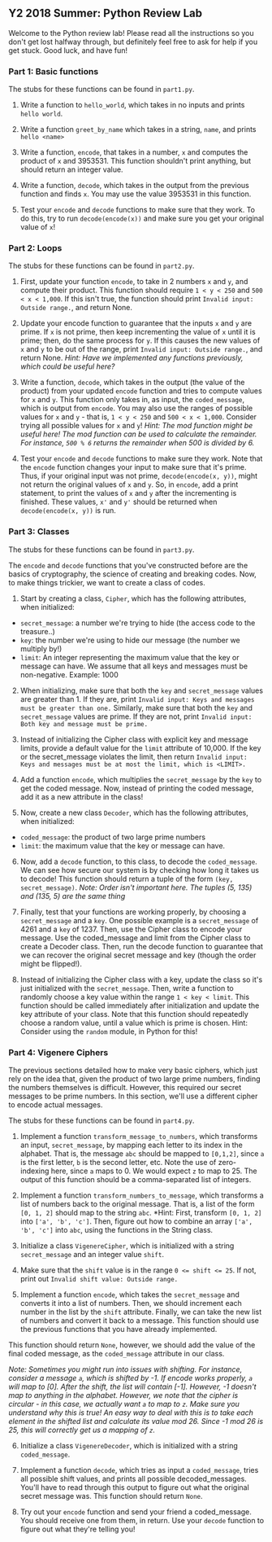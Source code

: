 ## Y2 2018 Summer: Python Review Lab

Welcome to the Python review lab! Please read all the instructions so you don't
get lost halfway through, but definitely feel free to ask for help if you
get stuck. Good luck, and have fun!

### Part 1: Basic functions

The stubs for these functions can be found in `part1.py`.

1. Write a function to `hello_world`, which takes in no inputs
and prints `hello world`. 

2. Write a function `greet_by_name` which takes in a string, `name`,
and prints `hello <name>`

3. Write a function, `encode`, that takes in a number, `x` and computes
the product of `x` and 3953531.
This function shouldn't print anything, but should return an integer value.

4. Write a function, `decode`, which takes in the output from the previous function and
finds `x`. You may use the value 3953531 in this function.

5. Test your `encode` and `decode` functions to make sure that they work. To do this, try to run `decode(encode(x))` and make sure you get your original value of `x`!

### Part 2: Loops

The stubs for these functions can be found in `part2.py`.

1. First, update your function `encode`, to take in 2 numbers `x` and `y`, and compute their product.
This function should require `1 < y < 250` and `500 < x < 1,000`. If this isn't true, the function should print
`Invalid input: Outside range.`, and return None.

2. Update your encode function to guarantee that the inputs `x` and `y` are prime. If `x` is not prime,
then keep incrementing the value of `x` until it is prime; then, do the same process for `y`. If this
causes the new values of `x` and `y` to be out of the range, print `Invalid input: Outside range.`,
and return None. 
*Hint: Have we implemented any functions previously, which could be useful here?*

3. Write a function, `decode`, which takes in the output (the value of the product)
from your updated `encode` function and tries to compute values for `x` and `y`.
This function only takes in, as input,
the `coded_message`, which is output from `encode`. You may also use the ranges of possible values for `x` and `y` - that is, `1 < y < 250` and `500 < x < 1,000`.
Consider trying all possible values for `x` and `y`!
*Hint: The mod function might be useful here! The mod function can be used to calculate the remainder.
For instance, `500 % 6` returns the remainder when 500 is divided by 6.*

4. Test your `encode` and `decode` functions to
make sure they work. Note that the `encode` function changes your input to make sure that it's prime. Thus, if your original input was not prime, `decode(encode(x, y))`, might not return
the original values of `x` and `y`. So, in `encode`, add a print statement, to print the values of `x` and `y` after the incrementing is finished. These values, `x'` and `y'` should be returned when `decode(encode(x, y))` is run.

### Part 3: Classes

The stubs for these functions can be found in `part3.py`.

The `encode` and `decode` functions that you've constructed before are the basics of cryptography, the science
of creating and breaking codes. Now, to make things trickier, we want to create a class of codes.

1. Start by creating a class, `Cipher`, which has the following attributes, when
initialized:
- `secret_message`: a number we're trying to hide (the access code to the treasure..)
- `key`: the number we're using to hide our message (the number we multiply by!)
- `limit`: An integer representing the maximum value that the key or message can have. We assume
that all keys and messages must be non-negative.
Example: 1000

2. When initializing, make sure that both the `key` and `secret_message` values are greater than 1.
If they are, print `Invalid input: Keys and messages must be greater than one.` Similarly, make sure that
both the `key` and `secret_message` values are prime. If they are not, print `Invalid input: Both key
and message must be prime.`

3. Instead of initializing the Cipher class with explicit key and message limits, provide a
default value for the `limit` attribute of 10,000. If the key or the secret_message violates the limit,
then return `Invalid input: Keys and messages must be at most the limit, which is <LIMIT>.`

4. Add a function `encode`, which multiplies the `secret_message` by the `key`
to get the coded message. Now, instead of printing the coded message,
add it as a new attribute in the class!

5. Now, create a new class `Decoder`, which has the following attributes, when 
initialized:
- `coded_message`: the product of two large prime numbers
- `limit`: the maximum value that the key or message can have.

6. Now, add a `decode` function, to this class, to decode the `coded_message`. 
We can see how secure our system is by checking how long it takes us to decode! This function
should return a tuple of the form `(key, secret_message)`.
*Note: Order isn't important here. The tuples (5, 135) and (135, 5) are the same
thing*

7. Finally, test that your functions are working properly, by choosing a `secret_message` and a `key`.
One possible example is a `secret_message` of 4261 and a `key` of 1237.
Then, use the Cipher class to encode your message.
Use the coded_message and limit
from the Cipher class to create a Decoder class. Then, run the decode function to guarantee
that we can recover the original secret message and key (though the order might be flipped!).

8. Instead of initializing the Cipher class with a key, update the class
so it's just initialized with the `secret_message`. Then, write a function to randomly choose a
key value within the range `1 < key < limit`. This function should be called immediately after initialization and update the key attribute of your class. Note that this function should repeatedly choose a random value, until a value
which is prime is chosen.
Hint: Consider using the `random` module, in Python for this!

### Part 4: Vigenere Ciphers

The previous sections detailed how to make very basic ciphers, which just rely on the idea that, given
the product of two large prime numbers, finding the numbers themselves is difficult. However, this
required our secret messages to be prime numbers. In this section, we'll use a different cipher
to encode actual messages.

The stubs for these functions can be found in `part4.py`. 

1. Implement a function `transform_message_to_numbers`, which transforms an input, `secret_message`,
by mapping each letter to its index in the alphabet. That is, the message `abc` should be mapped to `[0,1,2]`, 
since `a` is the first letter, `b` is the second letter, etc. Note the use of zero-indexing here, since `a`
maps to 0. We would expect `z` to map to 25. The output of this function should be a comma-separated
list of integers.

2. Implement a function `transform_numbers_to_message`, which transforms a list of numbers back
to the original message. That is, a list of the form `[0, 1, 2]` should map to the string `abc`.
*Hint: First, transform `[0, 1, 2]` into `['a', 'b', 'c']`. Then, figure out how to combine an array `['a', 'b', 'c']` into `abc`, using the functions in the String class.

3. Initialize a class `VigenereCipher`, which is initialized with a string `secret_message` and an integer
value `shift`.

4. Make sure that the `shift` value is in the range `0 <= shift <= 25`. If not, print out `Invalid shift value: Outside range.`


5. Implement a function `encode`, which takes the `secret_message` and converts it into a list of numbers.
Then, we should increment each number in the list by the `shift` attribute. Finally, we can take
the new list of numbers and convert it back to a message. This function should use the previous functions
that you have already implemented.

This function should return `None`, however,
we should add the value of the final coded message, as the
`coded_message` attribute in our class.

*Note: Sometimes you might run into issues with shifting. For instance, consider a message `a`, which is
shifted by -1. If encode works properly, `a` will map to [0]. After the shift, the list will contain [-1].
However, -1 doesn't map to anything in the alphabet. However, we note that the cipher is circular - in this
case, we actually want `a` to map to `z`. Make sure you understand why this is true! An easy way to deal with
this is to take each element in the shifted list and calculate its value mod 26. Since -1 mod 26 is 25, this
will correctly get us a mapping of `z`.*

6. Initialize a class `VigenereDecoder`, which is initialized with a string `coded_message`.

7. Implement a function `decode`, which tries as input a `coded_message`, tries all possible shift values,
and prints all possible decoded_messages. You'll have to read through this output to figure out what
the original secret message was. This function
should return `None`.

8. Try out your `encode` function and send your friend a coded_message. You should receive one from them, in
return. Use your `decode` function to figure out what they're telling you!
